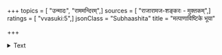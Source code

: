 +++
topics = [ "उन्मादः", "राममन्दिरम्",]
sources = [ "राजारामज-शङ्करः - मुक्तकम्",]
ratings = [ "vvasuki:5",]
jsonClass = "Subhaashita"
title = "मत्पाणाविष्टिके भूया"

+++

<details><summary>Text</summary>

मत्पाणाविष्टिके भूया निरन्तरसमुद्यता ।  
निर्मातुं राघवागारं हन्तुं वा तद्विरोधिनः ॥
</details>
